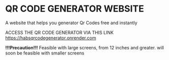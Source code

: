 # QR CODE GENERATOR WEBSITE
A website that helps you generator Qr Codes free and instantly

ACCESS THE QR CODE GENERATOR VIA THIS LINK
https://habsqrcodegenerator.onrender.com

**!!!Precaution!!!**
Feasible with large screens, from 12 inches and greater.
will soon be feasible with smaller screens